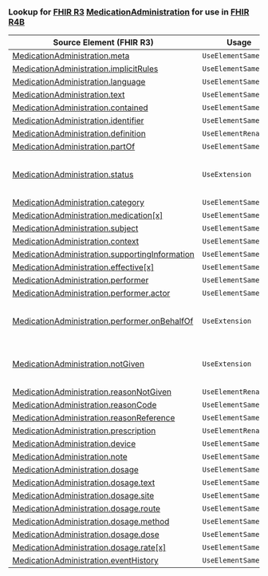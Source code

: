 ### Lookup for [FHIR R3](https://hl7.org/fhir/STU3/) [MedicationAdministration](https://hl7.org/fhir/STU3/MedicationAdministration.html) for use in [FHIR R4B](https://hl7.org/fhir/R4B/)

| Source Element (FHIR R3) | Usage | Target |
| -------------- | ----- | ------ |
| [MedicationAdministration.meta](https://hl7.org/fhir/STU3/MedicationAdministration.html#resource) | `UseElementSameName` | [MedicationAdministration.meta](https://hl7.org/fhir/R4B/MedicationAdministration.html#resource) |
| [MedicationAdministration.implicitRules](https://hl7.org/fhir/STU3/MedicationAdministration.html#resource) | `UseElementSameName` | [MedicationAdministration.implicitRules](https://hl7.org/fhir/R4B/MedicationAdministration.html#resource) |
| [MedicationAdministration.language](https://hl7.org/fhir/STU3/MedicationAdministration.html#resource) | `UseElementSameName` | [MedicationAdministration.language](https://hl7.org/fhir/R4B/MedicationAdministration.html#resource) |
| [MedicationAdministration.text](https://hl7.org/fhir/STU3/MedicationAdministration.html#resource) | `UseElementSameName` | [MedicationAdministration.text](https://hl7.org/fhir/R4B/MedicationAdministration.html#resource) |
| [MedicationAdministration.contained](https://hl7.org/fhir/STU3/MedicationAdministration.html#resource) | `UseElementSameName` | [MedicationAdministration.contained](https://hl7.org/fhir/R4B/MedicationAdministration.html#resource) |
| [MedicationAdministration.identifier](https://hl7.org/fhir/STU3/MedicationAdministration.html#resource) | `UseElementSameName` | [MedicationAdministration.identifier](https://hl7.org/fhir/R4B/MedicationAdministration.html#resource) |
| [MedicationAdministration.definition](https://hl7.org/fhir/STU3/MedicationAdministration.html#resource) | `UseElementRenamed` | [MedicationAdministration.instantiates](https://hl7.org/fhir/R4B/MedicationAdministration.html#resource) |
| [MedicationAdministration.partOf](https://hl7.org/fhir/STU3/MedicationAdministration.html#resource) | `UseElementSameName` | [MedicationAdministration.partOf](https://hl7.org/fhir/R4B/MedicationAdministration.html#resource) |
| [MedicationAdministration.status](https://hl7.org/fhir/STU3/MedicationAdministration.html#resource) | `UseExtension` | [http://hl7.org/fhir/3.0/StructureDefinition/extension-MedicationAdministration.status](StructureDefinition-ext-R3-MedicationAdministration.status.html) |
| [MedicationAdministration.category](https://hl7.org/fhir/STU3/MedicationAdministration.html#resource) | `UseElementSameName` | [MedicationAdministration.category](https://hl7.org/fhir/R4B/MedicationAdministration.html#resource) |
| [MedicationAdministration.medication[x]](https://hl7.org/fhir/STU3/MedicationAdministration.html#resource) | `UseElementSameName` | [MedicationAdministration.medication[x]](https://hl7.org/fhir/R4B/MedicationAdministration.html#resource) |
| [MedicationAdministration.subject](https://hl7.org/fhir/STU3/MedicationAdministration.html#resource) | `UseElementSameName` | [MedicationAdministration.subject](https://hl7.org/fhir/R4B/MedicationAdministration.html#resource) |
| [MedicationAdministration.context](https://hl7.org/fhir/STU3/MedicationAdministration.html#resource) | `UseElementSameName` | [MedicationAdministration.context](https://hl7.org/fhir/R4B/MedicationAdministration.html#resource) |
| [MedicationAdministration.supportingInformation](https://hl7.org/fhir/STU3/MedicationAdministration.html#resource) | `UseElementSameName` | [MedicationAdministration.supportingInformation](https://hl7.org/fhir/R4B/MedicationAdministration.html#resource) |
| [MedicationAdministration.effective[x]](https://hl7.org/fhir/STU3/MedicationAdministration.html#resource) | `UseElementSameName` | [MedicationAdministration.effective[x]](https://hl7.org/fhir/R4B/MedicationAdministration.html#resource) |
| [MedicationAdministration.performer](https://hl7.org/fhir/STU3/MedicationAdministration.html#resource) | `UseElementSameName` | [MedicationAdministration.performer](https://hl7.org/fhir/R4B/MedicationAdministration.html#resource) |
| [MedicationAdministration.performer.actor](https://hl7.org/fhir/STU3/MedicationAdministration.html#resource) | `UseElementSameName` | [MedicationAdministration.performer.actor](https://hl7.org/fhir/R4B/MedicationAdministration.html#resource) |
| [MedicationAdministration.performer.onBehalfOf](https://hl7.org/fhir/STU3/MedicationAdministration.html#resource) | `UseExtension` | [http://hl7.org/fhir/3.0/StructureDefinition/extension-MedicationAdministration.performer.onBehalfOf](StructureDefinition-ext-R3-MA.pe.onBehalfOf.html) |
| [MedicationAdministration.notGiven](https://hl7.org/fhir/STU3/MedicationAdministration.html#resource) | `UseExtension` | [http://hl7.org/fhir/3.0/StructureDefinition/extension-MedicationAdministration.notGiven](StructureDefinition-ext-R3-MedicationAdministration.notGiven.html) |
| [MedicationAdministration.reasonNotGiven](https://hl7.org/fhir/STU3/MedicationAdministration.html#resource) | `UseElementRenamed` | [MedicationAdministration.reasonCode](https://hl7.org/fhir/R4B/MedicationAdministration.html#resource) |
| [MedicationAdministration.reasonCode](https://hl7.org/fhir/STU3/MedicationAdministration.html#resource) | `UseElementSameName` | [MedicationAdministration.reasonCode](https://hl7.org/fhir/R4B/MedicationAdministration.html#resource) |
| [MedicationAdministration.reasonReference](https://hl7.org/fhir/STU3/MedicationAdministration.html#resource) | `UseElementSameName` | [MedicationAdministration.reasonReference](https://hl7.org/fhir/R4B/MedicationAdministration.html#resource) |
| [MedicationAdministration.prescription](https://hl7.org/fhir/STU3/MedicationAdministration.html#resource) | `UseElementRenamed` | [MedicationAdministration.request](https://hl7.org/fhir/R4B/MedicationAdministration.html#resource) |
| [MedicationAdministration.device](https://hl7.org/fhir/STU3/MedicationAdministration.html#resource) | `UseElementSameName` | [MedicationAdministration.device](https://hl7.org/fhir/R4B/MedicationAdministration.html#resource) |
| [MedicationAdministration.note](https://hl7.org/fhir/STU3/MedicationAdministration.html#resource) | `UseElementSameName` | [MedicationAdministration.note](https://hl7.org/fhir/R4B/MedicationAdministration.html#resource) |
| [MedicationAdministration.dosage](https://hl7.org/fhir/STU3/MedicationAdministration.html#resource) | `UseElementSameName` | [MedicationAdministration.dosage](https://hl7.org/fhir/R4B/MedicationAdministration.html#resource) |
| [MedicationAdministration.dosage.text](https://hl7.org/fhir/STU3/MedicationAdministration.html#resource) | `UseElementSameName` | [MedicationAdministration.dosage.text](https://hl7.org/fhir/R4B/MedicationAdministration.html#resource) |
| [MedicationAdministration.dosage.site](https://hl7.org/fhir/STU3/MedicationAdministration.html#resource) | `UseElementSameName` | [MedicationAdministration.dosage.site](https://hl7.org/fhir/R4B/MedicationAdministration.html#resource) |
| [MedicationAdministration.dosage.route](https://hl7.org/fhir/STU3/MedicationAdministration.html#resource) | `UseElementSameName` | [MedicationAdministration.dosage.route](https://hl7.org/fhir/R4B/MedicationAdministration.html#resource) |
| [MedicationAdministration.dosage.method](https://hl7.org/fhir/STU3/MedicationAdministration.html#resource) | `UseElementSameName` | [MedicationAdministration.dosage.method](https://hl7.org/fhir/R4B/MedicationAdministration.html#resource) |
| [MedicationAdministration.dosage.dose](https://hl7.org/fhir/STU3/MedicationAdministration.html#resource) | `UseElementSameName` | [MedicationAdministration.dosage.dose](https://hl7.org/fhir/R4B/MedicationAdministration.html#resource) |
| [MedicationAdministration.dosage.rate[x]](https://hl7.org/fhir/STU3/MedicationAdministration.html#resource) | `UseElementSameName` | [MedicationAdministration.dosage.rate[x]](https://hl7.org/fhir/R4B/MedicationAdministration.html#resource) |
| [MedicationAdministration.eventHistory](https://hl7.org/fhir/STU3/MedicationAdministration.html#resource) | `UseElementSameName` | [MedicationAdministration.eventHistory](https://hl7.org/fhir/R4B/MedicationAdministration.html#resource) |
